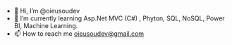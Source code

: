 - 👋 Hi, I’m @oieusoudev
- 🌱 I’m currently learning Asp.Net MVC (C#) , Phyton, SQL, NoSQL, Power BI, Machine Learning.
- 📫 How to reach me oieusoudev@gmail.com


